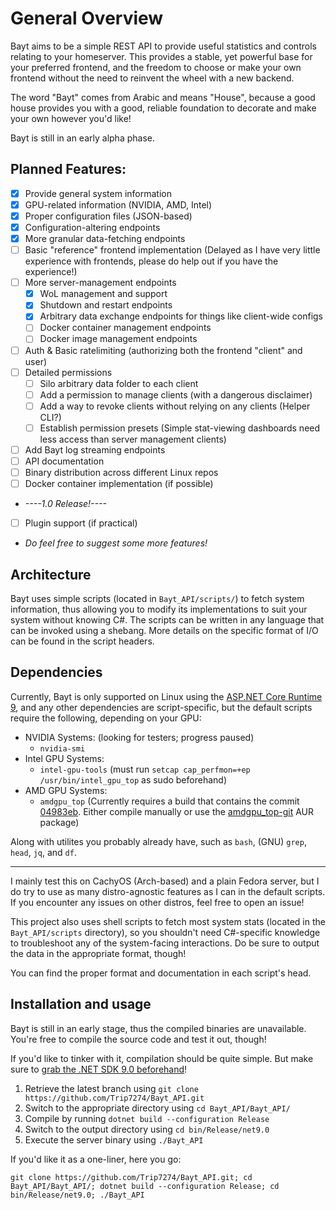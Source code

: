 # General Overview
Bayt aims to be a simple REST API to provide useful statistics and controls relating to your homeserver.
This provides a stable, yet powerful base for your preferred frontend,
and the freedom to choose or make your own frontend without the need to reinvent the wheel with a new backend.

The word "Bayt" comes from Arabic and means "House", because a good house provides you with a good,
reliable foundation to decorate and make your own however you'd like!

Bayt is still in an early alpha phase.

## Planned Features:
- [X] Provide general system information
- [X] GPU-related information (NVIDIA, AMD, Intel)
- [X] Proper configuration files (JSON-based)
- [X] Configuration-altering endpoints
- [X] More granular data-fetching endpoints
- [ ] Basic "reference" frontend implementation (Delayed as I have very little experience with frontends,
please do help out if you have the experience!)
- [ ] More server-management endpoints
	- [X] WoL management and support
	- [X] Shutdown and restart endpoints
	- [X] Arbitrary data exchange endpoints for things like client-wide configs
	- [ ] Docker container management endpoints
    - [ ] Docker image management endpoints
- [ ] Auth & Basic ratelimiting (authorizing both the frontend "client" and user)
- [ ] Detailed permissions
	- [ ] Silo arbitrary data folder to each client
	- [ ] Add a permission to manage clients (with a dangerous disclaimer)
	- [ ] Add a way to revoke clients without relying on any clients (Helper CLI?)
	- [ ] Establish permission presets (Simple stat-viewing dashboards need less access than server management clients)
- [ ] Add Bayt log streaming endpoints
- [ ] API documentation
- [ ] Binary distribution across different Linux repos
- [ ] Docker container implementation (if possible)
- *----1.0 Release!----*
- [ ] Plugin support (if practical)
- *Do feel free to suggest some more features!*

## Architecture
Bayt uses simple scripts (located in `Bayt_API/scripts/`) to fetch system information, thus allowing you to modify its implementations to suit your system without knowing C#.
The scripts can be written in any language that can be invoked using a shebang. More details on the specific format of I/O can be found in the script headers.

## Dependencies
Currently, Bayt is only supported on Linux using the [ASP.NET Core Runtime 9](https://learn.microsoft.com/en-us/dotnet/core/install/linux), and any other dependencies are script-specific,
but the default scripts require the following, depending on your GPU:
- NVIDIA Systems: (looking for testers; progress paused)
	- `nvidia-smi`
- Intel GPU Systems:
	- `intel-gpu-tools` (must run `setcap cap_perfmon=+ep /usr/bin/intel_gpu_top` as sudo beforehand)
- AMD GPU Systems:
	- `amdgpu_top` (Currently requires a build that contains the commit [04983eb](https://github.com/Umio-Yasuno/amdgpu_top/commit/04983ebf5563982c9d685e587a8a1f2a48252811). Either compile manually or use the [amdgpu_top-git](https://aur.archlinux.org/packages/amdgpu_top-git) AUR package)

Along with utilites you probably already have, such as `bash`, (GNU) `grep`, `head`, `jq`, and `df`.

---
I mainly test this on CachyOS (Arch-based) and a plain Fedora server, but I do try to use as many distro-agnostic features as I can in the default scripts.
If you encounter any issues on other distros, feel free to open an issue!

This project also uses shell scripts to fetch most system stats (located in the `Bayt_API/scripts` directory),
so you shouldn't need C#-specific knowledge to troubleshoot any of the system-facing interactions.
Do be sure to output the data in the appropriate format, though!

You can find the proper format and documentation in each script's head.

## Installation and usage
Bayt is still in an early stage, thus the compiled binaries are unavailable.
You're free to compile the source code and test it out, though!

If you'd like to tinker with it, compilation should be quite simple. But make sure to [grab the .NET SDK 9.0 beforehand](https://learn.microsoft.com/en-us/dotnet/core/install/linux)!

1. Retrieve the latest branch using `git clone https://github.com/Trip7274/Bayt_API.git`
2. Switch to the appropriate directory using `cd Bayt_API/Bayt_API/`
3. Compile by running `dotnet build --configuration Release`
4. Switch to the output directory using `cd bin/Release/net9.0`
5. Execute the server binary using `./Bayt_API`

If you'd like it as a one-liner, here you go:
```shell
git clone https://github.com/Trip7274/Bayt_API.git; cd Bayt_API/Bayt_API/; dotnet build --configuration Release; cd bin/Release/net9.0; ./Bayt_API
```

